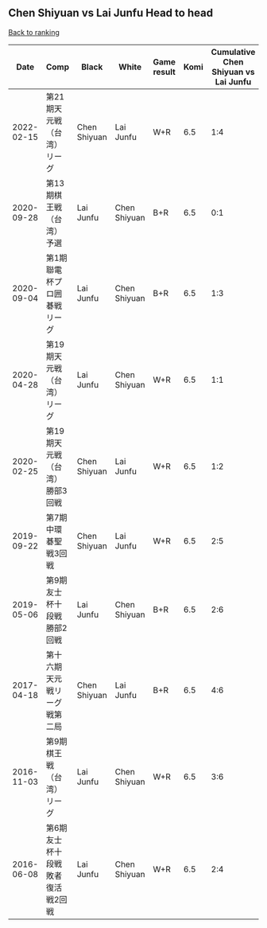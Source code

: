 ## Chen Shiyuan vs Lai Junfu Head to head

[Back to ranking](../../index.md)




| **Date** | **Comp** | **Black** | **White** | **Game result** | **Komi** | **Cumulative Chen Shiyuan vs Lai Junfu** | **Chen Shiyuan streak** | **Lai Junfu streak** | 
| --- | --- | --- | --- | --- | --- | --- | --- | --- |
| 2022-02-15 | 第21期天元戦（台湾）リーグ | Chen Shiyuan | Lai Junfu | W+R | 6.5 | 1:4 | 0 | 3 | 
| 2020-09-28 | 第13期棋王戦（台湾）予選 | Lai Junfu | Chen Shiyuan | B+R | 6.5 | 0:1 | 0 | 1 | 
| 2020-09-04 | 第1期聯電杯プロ囲碁戦リーグ | Lai Junfu | Chen Shiyuan | B+R | 6.5 | 1:3 | 0 | 2 | 
| 2020-04-28 | 第19期天元戦（台湾）リーグ | Lai Junfu | Chen Shiyuan | W+R | 6.5 | 1:1 | 1 | 0 | 
| 2020-02-25 | 第19期天元戦（台湾）勝部3回戦 | Chen Shiyuan | Lai Junfu | W+R | 6.5 | 1:2 | 0 | 1 | 
| 2019-09-22 | 第7期中環碁聖戦3回戦 | Chen Shiyuan | Lai Junfu | W+R | 6.5 | 2:5 | 0 | 1 | 
| 2019-05-06 | 第9期友士杯十段戦勝部2回戦 | Lai Junfu | Chen Shiyuan | B+R | 6.5 | 2:6 | 0 | 2 | 
| 2017-04-18 | 第十六期天元戦リーグ戦第二局 | Chen Shiyuan | Lai Junfu | B+R | 6.5 | 4:6 | 2 | 0 | 
| 2016-11-03 | 第9期棋王戦（台湾）リーグ | Lai Junfu | Chen Shiyuan | W+R | 6.5 | 3:6 | 1 | 0 | 
| 2016-06-08 | 第6期友士杯十段戦敗者復活戦2回戦 | Lai Junfu | Chen Shiyuan | W+R | 6.5 | 2:4 | 1 | 0 |




